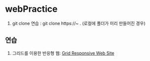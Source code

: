 # webPractice

1. git clone 연습 : git clone https://~ . (로컬에 폴더가 미리 만들어진 경우)

## 연습

1. 그리드를 이용한 반응형 웹: [Grid Responsive Web Site](https://shape2ee.github.io/webPractice/Grid_Web/index.html)

